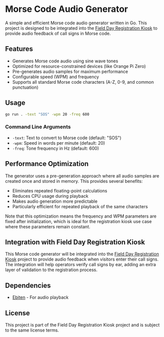 # Morse Code Audio Generator

A simple and efficient Morse code audio generator written in Go. This project is designed to be integrated into the [Field Day Registration Kiosk](https://github.com/pavelanni/field-day-go) to provide audio feedback of call signs in Morse code.

## Features

- Generates Morse code audio using sine wave tones
- Optimized for resource-constrained devices (like Orange Pi Zero)
- Pre-generates audio samples for maximum performance
- Configurable speed (WPM) and frequency
- Supports all standard Morse code characters (A-Z, 0-9, and common punctuation)

## Usage

```bash
go run . -text "SOS" -wpm 20 -freq 600
```

### Command Line Arguments

- `-text`: Text to convert to Morse code (default: "SOS")
- `-wpm`: Speed in words per minute (default: 20)
- `-freq`: Tone frequency in Hz (default: 600)

## Performance Optimization

The generator uses a pre-generation approach where all audio samples are created once and stored in memory. This provides several benefits:

- Eliminates repeated floating-point calculations
- Reduces CPU usage during playback
- Makes audio generation more predictable
- Particularly efficient for repeated playback of the same characters

Note that this optimization means the frequency and WPM parameters are fixed after initialization, which is ideal for the registration kiosk use case where these parameters remain constant.

## Integration with Field Day Registration Kiosk

This Morse code generator will be integrated into the [Field Day Registration Kiosk](https://github.com/pavelanni/field-day-go) project to provide audio feedback when visitors enter their call signs. The integration will help operators verify call signs by ear, adding an extra layer of validation to the registration process.

## Dependencies

- [Ebiten](https://github.com/hajimehoshi/ebiten) - For audio playback

## License

This project is part of the Field Day Registration Kiosk project and is subject to the same license terms.